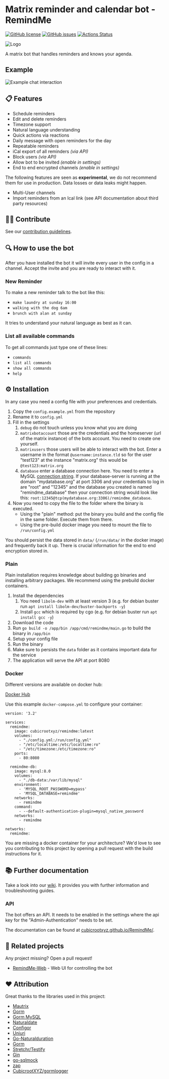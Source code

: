 # Matrix reminder and calendar bot - RemindMe

[![GitHub license](https://img.shields.io/github/license/CubicrootXYZ/matrix-reminder-and-calendar-bot)](https://github.com/CubicrootXYZ/matrix-reminder-and-calendar-bot/blob/main/LICENSE)
[![GitHub issues](https://img.shields.io/github/issues/CubicrootXYZ/matrix-reminder-and-calendar-bot)](https://github.com/CubicrootXYZ/matrix-reminder-and-calendar-bot/issues)
[![Actions Status](https://github.com/CubicrootXYZ/matrix-reminder-and-calendar-bot/workflows/Main/badge.svg?branch=main)](https://github.com/CubicrootXYZ/matrix-reminder-and-calendar-bot/actions)

![Logo](media/Logo.png)

A matrix bot that handles reminders and knows your agenda.

## Example

![Example chat interaction](media/Chat_Example.png)

## 📋 Features

* Schedule reminders
* Edit and delete reminders
* Timezone support
* Natural language understanding
* Quick actions via reactions
* Daily message with open reminders for the day
* Repeatable reminders
* iCal export of all reminders _(via API)_
* Block users _(via API)_
* Allow bot to be invited _(enable in settings)_
* End to end encrypted channels _(enable in settings)_

The following features are seen as **experimental**, we do not recommend them for use in production. Data losses or data leaks might happen.

* Multi-User channels
* Import reminders from an Ical link (see API documentation about third party resources)

## 👩‍🔧 Contribute

See our [contribution guidelines](https://github.com/CubicrootXYZ/RemindMe/blob/main/CONTRIBUTING.md).

## 🔍 How to use the bot

After you have installed the bot it will invite every user in the config in a channel. Accept the invite and you are ready to interact with it.

### New Reminder

To make a new reminder talk to the bot like this: 
* `make laundry at sunday 16:00`
* `walking with the dog 6am`
* `brunch with alan at sunday`

It tries to understand your natural language as best as it can. 

### List all available commands 

To get all commands just type one of these lines:
* `commands`
* `list all commands`
* `show all commands`
* `help`

## ⚙️ Installation

In any case you need a config file with your preferences and credentials.

1. Copy the `config.example.yml` from the repository
2. Rename it to `config.yml`
3. Fill in the settings
    1. `debug` do not touch unless you know what you are doing
    2. `matrixbotaccount` those are the credentials and the homeserver (url of the matrix instance) of the bots account. You need to create one yourself.
    3. `matrixusers` those users will be able to interact with the bot. Enter a username in the format `@username:instance.tld` so for the user "test123" at the instance "matrix.org" this would be `@test123:matrix.org`
    4. `database` enter a database connection here. You need to enter a MySQL [connection string](https://github.com/go-sql-driver/mysql#dsn-data-source-name). If your database-server is running at the domain "mydatabase.org" at port 3306 and your credentials to log in are "root" and "12345" and the database you created is named "remindme_database" then your connection string would look like this: `root:12345@tcp(mydatabase.org:3306)/remindme_database`.
4. Now you need to copy the file to the folder where the binary is executed.
    * Using the "plain" method: put the binary you build and the config file in the same folder. Execute them from there.
    * Using the pre-build docker image you need to mount the file to `/run/config.yml`

You should persist the data stored in `data/` (`/run/data/` in the docker image) and frequently back it up. There is crucial information for the end to end encryption stored in.

### Plain

Plain installation requires knowledge about building go binaries and installing arbitrary packages. We recommend using the prebuild docker containers.

1. Install the dependencies
    1. You need `libolm-dev` with at least version 3 (e.g. for debian buster run `apt install libolm-dev/buster-backports -y`)
    2. Install `gcc` which is required by cgo (e.g. for debian buster run `apt install gcc -y`)
2. Download the code
3. Run `go build -o /app/bin /app/cmd/remindme/main.go` to build the binary in `/app/bin`
4. Setup your config file
5. Run the binary
6. Make sure to persists the `data` folder as it contains important data for the service 
7. The application will serve the API at port 8080

### Docker

Different versions are available on docker hub:

[Docker Hub](https://hub.docker.com/r/cubicrootxyz/remindme)

Use this example `docker-compose.yml` to configure your container:
```
version: '3.2'

services:
  remindme:
    image: cubicrootxyz/remindme:latest
    volumes:
      - "./config.yml:/run/config.yml"
      - "/etc/localtime:/etc/localtime:ro"
      - "/etc/timezone:/etc/timezone:ro"
    ports:
      - 80:8080

  remindme-db:
    image: mysql:8.0
    volumes:
      - "./db-data:/var/lib/mysql"
    environment:
      - 'MYSQL_ROOT_PASSWORD=mypass'
      - 'MYSQL_DATABASE=remindme'
    networks:
      - remindme
    command:
      - --default-authentication-plugin=mysql_native_password
    networks:
      - remindme

networks:
  remindme:
```

You are missing a docker container for your architecture? We'd love to see you contributing to this project by opening a pull request with the build instructions for it.

## 📚 Further documentation 

Take a look into our [wiki](https://github.com/CubicrootXYZ/matrix-reminder-and-calendar-bot/wiki). It provides you with further information and troubleshooting guides.

### API

The bot offers an API. It needs to be enabled in the settings where the api key for the "Admin-Authentication" needs to be set. 

The documentation can be found at [cubicrootxyz.github.io/RemindMe/](https://cubicrootxyz.github.io/RemindMe/).

## 🎁 Related projects

Any project missing? Open a pull request!

* [RemindMe-Web](https://github.com/CubicrootXYZ/RemindMe-Web) - Web UI for controlling the bot

## ❤️ Attribution

Great thanks to the libraries used in this project:

* [Mautrix](https://github.com/tulir/mautrix-go)
* [Gorm](https://gorm.io/)
* [Gorm MySQL](https://github.com/go-gorm/mysql)
* [Naturaldate](https://github.com/tj/go-naturaldate)
* [Configor](https://github.com/jinzhu/configor)
* [Uniuri](https://github.com/dchest/uniuri)
* [Go-Naturalduration](https://github.com/CubicrootXYZ/gonaturalduration)
* [Gorm](https://github.com/go-gorm/gorm)
* [Stretchr/Testify](https://github.com/stretchr/testify)
* [Gin](https://github.com/gin-gonic/gin)
* [go-sqlmock](https://github.com/DATA-DOG/go-sqlmock)
* [zap](https://github.com/uber-go/zap)
* [CubicrootXYZ/gormlogger](https://github.com/CubicrootXYZ/gormlogger)

